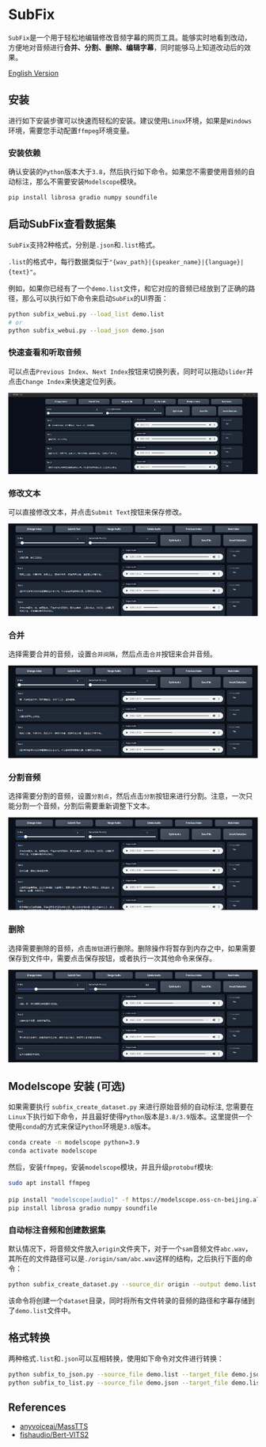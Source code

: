# SubFix
`SubFix`是一个用于轻松地编辑修改音频字幕的网页工具。能够实时地看到改动，方便地对音频进行**合并、分割、删除、编辑字幕**，同时能够马上知道改动后的效果。

[English Version](README.md)

## 安装

进行如下安装步骤可以快速而轻松的安装。建议使用`Linux`环境，如果是`Windows`环境，需要您手动配置`ffmpeg`环境变量。

### 安装依赖

确认安装的`Python`版本大于`3.8`，然后执行如下命令。如果您不需要使用音频的自动标注，那么不需要安装`Modelscope`模块。

```bash
pip install librosa gradio numpy soundfile
```

## 启动SubFix查看数据集

`SubFix`支持2种格式，分别是`.json`和`.list`格式。

`.list`的格式中，每行数据类似于`"{wav_path}|{speaker_name}|{language}|{text}"`。

例如，如果你已经有了一个`demo.list`文件，和它对应的音频已经放到了正确的路径，那么可以执行如下命令来启动`SubFix`的UI界面：

```bash
python subfix_webui.py --load_list demo.list
# or
python subfix_webui.py --load_json demo.json
```

### 快速查看和听取音频

可以点击`Previous Index`、`Next Index`按钮来切换列表，同时可以拖动`slider`并点击`Change Index`来快速定位列表。

![change index gif](images/index.gif)

### 修改文本

可以直接修改文本，并点击`Submit Text`按钮来保存修改。

![change text gif](images/text.gif)

### 合并

选择需要合并的音频，设置`合并间隔`，然后点击`合并`按钮来合并音频。

![merge audio gif](images/merge.gif)

### 分割音频

选择需要分割的音频，设置`分割点`，然后点击`分割`按钮来进行分割。注意，一次只能分割一个音频，分割后需要重新调整下文本。

![split audio gif](images/split.gif)

### 删除

选择需要删除的音频，点击`按钮`进行删除。删除操作将暂存到内存之中，如果需要保存到文件中，需要点击保存按钮，或者执行一次其他命令来保存。

![delete audio gif](images/delete.gif)

## Modelscope 安装 (可选)

如果需要执行 `subfix_create_dataset.py` 来进行原始音频的自动标注, 您需要在`Linux`下执行如下命令，并且最好使得`Python`版本是`3.8/3.9`版本。这里提供一个使用`conda`的方式来保证`Python`环境是`3.8`版本。

```bash
conda create -n modelscope python=3.9
conda activate modelscope
```

然后，安装`ffmpeg`，安装`modelscope`模块，并且升级`protobuf`模块:

```bash
sudo apt install ffmpeg

pip install "modelscope[audio]" -f https://modelscope.oss-cn-beijing.aliyuncs.com/releases/repo.html
pip install librosa gradio numpy soundfile
```

### 自动标注音频和创建数据集

默认情况下，将音频文件放入`origin`文件夹下，对于一个`sam`音频文件`abc.wav`，其所在的文件路径可以是`./origin/sam/abc.wav`这样的结构，之后执行下面的命令：

```bash
python subfix_create_dataset.py --source_dir origin --output demo.list
```

该命令将创建一个`dataset`目录，同时将所有文件转录的音频的路径和字幕存储到了`demo.list`文件中。



## 格式转换

两种格式`.list`和`.json`可以互相转换，使用如下命令对文件进行转换：

```bash
python subfix_to_json.py --source_file demo.list --target_file demo.json
python subfix_to_list.py --source_file demo.json --target_file demo.list
```

## References

- [anyvoiceai/MassTTS](https://github.com/anyvoiceai/MassTTS)
- [fishaudio/Bert-VITS2](https://github.com/fishaudio/Bert-VITS2)